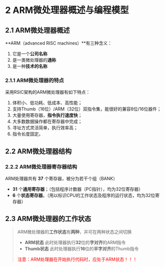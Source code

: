 # 2 ARM微处理器概述与编程模型

## 2.1 ARM微处理器概述

**ARM（advanced RISC machines）**有三种含义：

1. 它是一个**公司名称**
2. 是一类微处理器的**通称**
3. 是一种**技术的名称**

### 2.1.1 ARM微处理器的特点

采用RSIC架构的ARM微处理器有如下特点：

1. 体积小、低功耗、低成本、高性能；
2. 支持Thumb（16位）/ARM（32位）双指令集，能很好的兼容8位/16位器件；
3. 大量使用寄存器，**指令执行速度快**；
4. 大多数数据操作都在寄存器中完成；
5. 寻址方式灵活简单，执行效率高；
6. 指令长度固定。

## 2.2 ARM微处理器结构

### 2.2.2 ARM微处理器寄存器结构

ARM处理器共有 **37** 个寄存器，被分为若干个组（BANK）

* **31** 个**通用寄存器**；（包括程序计数器（PC指针），均为32位寄存器）
* **6** 个**状态寄存器**。（用以标识CPU的工作状态及程序的运行状态，均为32位寄存器）

## 2.3 ARM微处理器的工作状态

> ARM微处理器的**工作状态**有**两种**，并可在两种状态之间切换
> * **ARM状态**    此时处理器执行**32**位的**字对齐**的ARM指令
> * **Thumb状态**  此时处理器执行**16**位的**半字对齐**的Thumb指令
> <p style="color:red">注意：ARM处理器在开始执行代码时，应处于ARM状态！！！</p>

